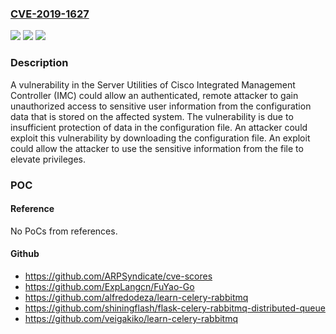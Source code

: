 ### [CVE-2019-1627](https://cve.mitre.org/cgi-bin/cvename.cgi?name=CVE-2019-1627)
![](https://img.shields.io/static/v1?label=Product&message=Cisco%20Unified%20Computing%20System%20(Management%20Software)&color=blue)
![](https://img.shields.io/static/v1?label=Version&message=unspecified%20&color=brightgreen)
![](https://img.shields.io/static/v1?label=Vulnerability&message=CWE-78&color=brightgreen)

### Description

A vulnerability in the Server Utilities of Cisco Integrated Management Controller (IMC) could allow an authenticated, remote attacker to gain unauthorized access to sensitive user information from the configuration data that is stored on the affected system. The vulnerability is due to insufficient protection of data in the configuration file. An attacker could exploit this vulnerability by downloading the configuration file. An exploit could allow the attacker to use the sensitive information from the file to elevate privileges.

### POC

#### Reference
No PoCs from references.

#### Github
- https://github.com/ARPSyndicate/cve-scores
- https://github.com/ExpLangcn/FuYao-Go
- https://github.com/alfredodeza/learn-celery-rabbitmq
- https://github.com/shiningflash/flask-celery-rabbitmq-distributed-queue
- https://github.com/veigakiko/learn-celery-rabbitmq

